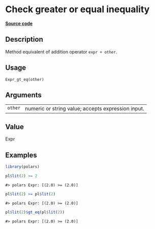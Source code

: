 

# Check greater or equal inequality

[**Source code**](https://github.com/pola-rs/r-polars/tree/main/R/expr__expr.R#L526)

## Description

Method equivalent of addition operator <code>expr + other</code>.

## Usage

<pre><code class='language-R'>Expr_gt_eq(other)
</code></pre>

## Arguments

<table>
<tr>
<td style="white-space: nowrap; font-family: monospace; vertical-align: top">
<code id="Expr_gt_eq_:_other">other</code>
</td>
<td>
numeric or string value; accepts expression input.
</td>
</tr>
</table>

## Value

Expr

## Examples

``` r
library(polars)

pl$lit(2) >= 2
```

    #> polars Expr: [(2.0) >= (2.0)]

``` r
pl$lit(2) >= pl$lit(2)
```

    #> polars Expr: [(2.0) >= (2.0)]

``` r
pl$lit(2)$gt_eq(pl$lit(2))
```

    #> polars Expr: [(2.0) >= (2.0)]
